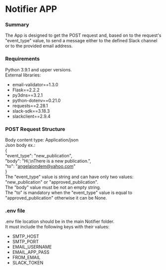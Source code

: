 # Notifier APP 
### Summary
The App is designed to get the POST request and, based on to the request's "event_type" value, to send a message either to the defined Slack channel or to the provided email address.

### Requirements
Python 3.9.1 and upper versions.\
External libraries: 
- email-validator==1.3.0 
- Flask==2.2.2 
- py3dns==3.2.1
- python-dotenv==0.21.0 
- requests==2.28.1 
- slack-sdk==3.18.3 
- slackclient==2.9.4 

### POST Request Structure
Body content type: Application/json \
Json body ex.: \
{ \
  "event_type": "new_publication", \
  "body": "Hi,\nThere is a new publication.", \
  "to": "angelaiondem@yahoo.com"\
} \
The "event_type" value is string and can have only two values: "new_publication" or "approved_publication". \
The "body" value must be not an empty string. \
The "to" is mandatory when the "event_type" value is equal to "approved_publication" otherwise it can be None.


### .env file
.env file location should be in the main Notifier folder. \
It must include the following keys with their values: 
- SMTP_HOST
- SMTP_PORT
- EMAIL_USERNAME
- EMAIL_APP_PASS
- FROM_EMAIL
- SLACK_TOKEN
